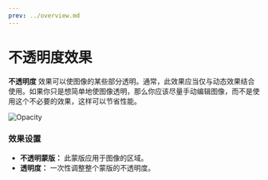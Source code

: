 ```yaml
---
prev: ../overview.md
---
```


# 不透明度效果

**不透明度** 效果可以使图像的某些部分透明。通常，此效果应当仅与动态效果结合使用。如果你只是想简单地使图像透明，那么你应该尽量手动编辑图像，而不是使用这个不必要的效果，这样可以节省性能。

![Opacity](/wallpaper-engine-docs/img/effects/Opacity.gif)

### 效果设置

* **不透明蒙版：** 此蒙版应用于图像的区域。
* **透明度：** 一次性调整整个蒙版的不透明度。